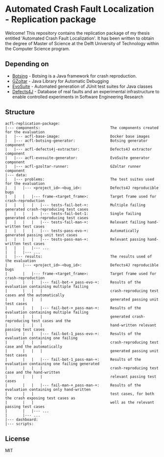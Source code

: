 # Automated Crash Fault Localization - Replication package

Welcome! This repository contains the replication package of my thesis entitled 'Automated Crash Fault Localization'. It has been written to obtain the degree of Master of Science at the Delft University of Technology within the Computer Science program.


## Depending on

- [Botsing](https://github.com/STAMP-Project/botsing) - Botsing is a Java framework for crash reproduction.
- [GZoltar](https://github.com/GZoltar/gzoltar) - Java Library for Automatic Debugging
- [EvoSuite](https://github.com/EvoSuite/evosuite) - Automated generation of JUnit test suites for Java classes
- [Defects4J](https://github.com/rjust/defects4j) - Database of real faults and an experimental infrastructure to enable controlled experiments in Software Engineering Research 


## Structure

```text
acfl-replication-package:
|--- components:                                The components created for the evaluation
|   |--- acfl-base-image:                       Docker base images
|   |--- acfl-botsing-generator:                Botsing generator component
|   |--- acfl-defects4j-extractor:              Defects4J extractor component
|   |--- acfl-evosuite-generator:               EvoSuite generator component
|   |--- acfl-gzoltar-runner:                   GZoltar runner component
|--- data:
|   |--- problems:                              The test suites used for the evaluation     
|   |   |--- <project_id>-<bug_id>:             Defects4J reproducible bugs
|   |   |   |--- frame-<target_frame>:          Target frame used for crash-reproduction
|   |   |   |   |--- tests-fail-bot-+:          Multiple failing generated crash-reproducing test cases
|   |   |   |   |--- tests-fail-bot-1:          Single failing generated crash-reproducing test cases
|   |   |   |   |--- tests-fail-man-+:          Relevant failing hand-written test cases
|   |   |   |   |--- tests-pass-evo-+:          Automatically generated passing unit test cases
|   |   |   |   |--- tests-pass-man-+:          Relevant passing hand-written test cases
|   |   |   |--- ...
|   |   |--- ...
|   |--- results:                               The results used of the evaluation
|       |--- <project_id>-<bug_id>:             Defects4J reproducible bugs
|       |   |--- frame-<target_frame>:          Target frame used for crash-reproduction
|       |   |   |--- fail-bot-+_pass-evo-+:     Results of the evaluation containing multiple failing
|       |   |   |                               crash-reproducing test cases and the automatically
|       |   |   |                               generated passing unit test cases
|       |   |   |--- fail-bot-+_pass-man-+:     Results of the evaluation containing multiple failing
|       |   |   |                               generated crash-reproducing test cases and the
|       |   |   |                               hand-written relevant passing test cases
|       |   |   |--- fail-bot-1_pass-evo-+:     Results of the evaluation containing one failing
|       |   |   |                               crash-reproducing test case and the automatically
|       |   |   |                               generated passing unit test cases
|       |   |   |--- fail-bot-1_pass-man-+:     Results of the evaluation containing one failing generated 
|       |   |   |                               crash-reproducing test case and the hand-written
|       |   |   |                               relevant passing test cases
|       |   |   |--- fail-man-+_pass-man-+:     Results of the evaluation containing only hand-written
|       |   |                                   test cases, for both the crash exposing test cases as
|       |   |                                   well as the relevant passing test cases
|       |   |--- ...
|       |--- ...
|--- dashboard:
|--- scripts:
```

## License

MIT